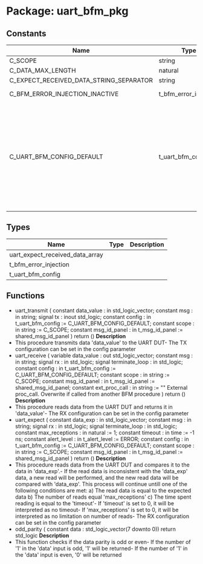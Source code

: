 # Package: uart_bfm_pkg
## Constants
| Name                                    | Type                  | Value                                                                                                                                                                                                                                                                                                                                                                                                                                                                                                                                                                                                                                                                                                                                                                                                                                                                                                                              | Description |
| --------------------------------------- | --------------------- | ---------------------------------------------------------------------------------------------------------------------------------------------------------------------------------------------------------------------------------------------------------------------------------------------------------------------------------------------------------------------------------------------------------------------------------------------------------------------------------------------------------------------------------------------------------------------------------------------------------------------------------------------------------------------------------------------------------------------------------------------------------------------------------------------------------------------------------------------------------------------------------------------------------------------------------- | ----------- |
| C_SCOPE                                 | string                |  "UART BFM"                                                                                                                                                                                                                                                                                                                                                                                                                                                                                                                                                                                                                                                                                                                                                                                                                                                                                                                        |             |
| C_DATA_MAX_LENGTH                       | natural               |  8                                                                                                                                                                                                                                                                                                                                                                                                                                                                                                                                                                                                                                                                                                                                                                                                                                                                                                                                 |             |
| C_EXPECT_RECEIVED_DATA_STRING_SEPARATOR | string                |  "; "                                                                                                                                                                                                                                                                                                                                                                                                                                                                                                                                                                                                                                                                                                                                                                                                                                                                                                                              |             |
| C_BFM_ERROR_INJECTION_INACTIVE          | t_bfm_error_injection |  (     parity_bit_error  => false,     stop_bit_error    => false   )                                                                                                                                                                                                                                                                                                                                                                                                                                                                                                                                                                                                                                                                                                                                                                                                                                                              |             |
| C_UART_BFM_CONFIG_DEFAULT               | t_uart_bfm_config     |  (     bit_time                                  => -1 ns,     num_data_bits                             => 8,     idle_state                                => '1',     num_stop_bits                             => STOP_BITS_ONE,     parity                                    => PARITY_ODD,     timeout                                   => 0 ns,                -- will default never time out     timeout_severity                          => error,     num_bytes_to_log_before_expected_data     => 10,     match_strictness                          => MATCH_EXACT,     id_for_bfm                                => ID_BFM,     id_for_bfm_wait                           => ID_BFM_WAIT,     id_for_bfm_poll                           => ID_BFM_POLL,     id_for_bfm_poll_summary                   => ID_BFM_POLL_SUMMARY,     error_injection                           => C_BFM_ERROR_INJECTION_INACTIVE     ) |             |
## Types
| Name                            | Type | Description |
| ------------------------------- | ---- | ----------- |
| uart_expect_received_data_array |      |             |
| t_bfm_error_injection           |      |             |
| t_uart_bfm_config               |      |             |
## Functions
- uart_transmit <font id="function_arguments">(    constant data_value         : in  std_logic_vector;
    constant msg                : in  string;
    signal tx                   : inout std_logic;
    constant config             : in  t_uart_bfm_config  := C_UART_BFM_CONFIG_DEFAULT;
    constant scope              : in  string             := C_SCOPE;
    constant msg_id_panel       : in  t_msg_id_panel     := shared_msg_id_panel
    )</font> <font id="function_return">return ()</font>
**Description**
- This procedure transmits data 'data_value' to the UART DUT- The TX configuration can be set in the config parameter
- uart_receive <font id="function_arguments">(    variable data_value         : out std_logic_vector;
    constant msg                : in  string;
    signal rx                   : in  std_logic;
    signal terminate_loop       : in  std_logic;
    constant config             : in  t_uart_bfm_config := C_UART_BFM_CONFIG_DEFAULT;
    constant scope              : in  string            := C_SCOPE;
    constant msg_id_panel       : in  t_msg_id_panel    := shared_msg_id_panel;
    constant ext_proc_call      : in  string            := ""  External proc_call. Overwrite if called from another BFM procedure
    )</font> <font id="function_return">return ()</font>
**Description**
- This procedure reads data from the UART DUT and returns it in 'data_value'- The RX configuration can be set in the config parameter
- uart_expect <font id="function_arguments">(    constant data_exp           : in std_logic_vector;
    constant msg                : in string;
    signal rx                   : in std_logic;
    signal terminate_loop       : in std_logic;
    constant max_receptions     : in natural           := 1;
    constant timeout            : in time              := -1 ns;
    constant alert_level        : in t_alert_level     := ERROR;
    constant config             : in t_uart_bfm_config := C_UART_BFM_CONFIG_DEFAULT;
    constant scope              : in string            := C_SCOPE;
    constant msg_id_panel       : in t_msg_id_panel    := shared_msg_id_panel
    )</font> <font id="function_return">return ()</font>
**Description**
- This procedure reads data from the UART DUT and compares it to the data in  'data_exp'.- If the read data is inconsistent with the 'data_exp' data, a new read will  be performed, and the new read data will be compared with 'data_exp'.  This process will continue untill one of the following conditions are met:    a) The read data is equal to the expected data    b) The number of reads equal 'max_receptions'    c) The time spent reading is equal to the 'timeout'- If 'timeout' is set to 0, it will be interpreted as no timeout- If 'max_receptions' is set to 0, it will be interpreted as no limitation on number of reads- The RX configuration can be set in the config parameter
- odd_parity <font id="function_arguments">(    constant data : std_logic_vector(7 downto 0))</font> <font id="function_return">return std_logic</font>
**Description**
- This function checks if the data parity is odd or even- If the number of '1' in the 'data' input is odd, '1' will be returned- If the number of '1' in the 'data' input is even, '0' will be returned
